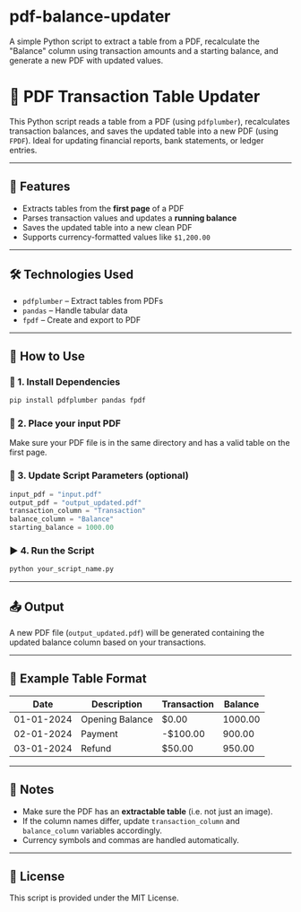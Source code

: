 # pdf-balance-updater
 A simple Python script to extract a table from a PDF, recalculate the "Balance" column using transaction amounts and a starting balance, and generate a new PDF with updated values.
 # 🧾 PDF Transaction Table Updater

This Python script reads a table from a PDF (using `pdfplumber`), recalculates transaction balances, and saves the updated table into a new PDF (using `FPDF`). Ideal for updating financial reports, bank statements, or ledger entries.

---

## 📌 Features

- Extracts tables from the **first page** of a PDF
- Parses transaction values and updates a **running balance**
- Saves the updated table into a new clean PDF
- Supports currency-formatted values like `$1,200.00`

---

## 🛠️ Technologies Used

- `pdfplumber` – Extract tables from PDFs
- `pandas` – Handle tabular data
- `fpdf` – Create and export to PDF

---

## 🚀 How to Use

### 🔧 1. Install Dependencies

```bash
pip install pdfplumber pandas fpdf
```

### 📁 2. Place your input PDF

Make sure your PDF file is in the same directory and has a valid table on the first page.

### 📝 3. Update Script Parameters (optional)

```python
input_pdf = "input.pdf"
output_pdf = "output_updated.pdf"
transaction_column = "Transaction"
balance_column = "Balance"
starting_balance = 1000.00
```

### ▶️ 4. Run the Script

```bash
python your_script_name.py
```

---

## 📤 Output

A new PDF file (`output_updated.pdf`) will be generated containing the updated balance column based on your transactions.

---

## 📂 Example Table Format

| Date       | Description     | Transaction | Balance |
|------------|------------------|-------------|---------|
| 01-01-2024 | Opening Balance | $0.00       | 1000.00 |
| 02-01-2024 | Payment         | -$100.00    | 900.00  |
| 03-01-2024 | Refund          | $50.00      | 950.00  |

---

## 🧠 Notes

- Make sure the PDF has an **extractable table** (i.e. not just an image).
- If the column names differ, update `transaction_column` and `balance_column` variables accordingly.
- Currency symbols and commas are handled automatically.

---

## 📄 License

This script is provided under the MIT License.

